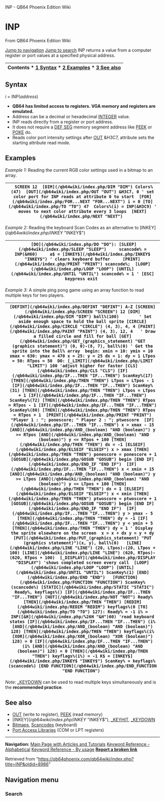


INP - QB64 Phoenix Edition Wiki








# INP



From QB64 Phoenix Edition Wiki



[Jump to navigation](#mw-head)
[Jump to search](#searchInput)
INP returns a value from a computer register or port values at a specified physical address.


  






| Contents * [1 Syntax](#Syntax) * [2 Examples](#Examples) * [3 See also](#See_also) |
| --- |


## Syntax


*i* = INP(*address*)
  




* **QB64 has limited access to registers. VGA memory and registers are emulated.**
* Address can be a decimal or hexadecimal [INTEGER](/qb64wiki/index.php/INTEGER "INTEGER") value.
* INP reads directly from a register or port address.
* It does not require a [DEF SEG](/qb64wiki/index.php/DEF_SEG "DEF SEG") memory segment address like [PEEK](/qb64wiki/index.php/PEEK "PEEK") or [POKE](/qb64wiki/index.php/POKE "POKE") do.
* Reads color port intensity settings after [OUT](/qb64wiki/index.php/OUT "OUT") &H3C7, attribute sets the starting attribute read mode.


  




## Examples


*Example 1:* Reading the current RGB color settings used in a bitmap to an array.





| ```  SCREEN 12  [DIM](/qb64wiki/index.php/DIM "DIM") Colors%(47)  [OUT](/qb64wiki/index.php/OUT "OUT") &H3C7, 0 ' set color port for INP reads at attribute 0 to start  [FOR](/qb64wiki/index.php/FOR...NEXT "FOR...NEXT") i = 0 [TO](/qb64wiki/index.php/TO "TO") 47  Colors%(i) = INP(&H3C9) ' moves to next color attribute every 3 loops  [NEXT](/qb64wiki/index.php/NEXT "NEXT")  ``` |
| --- |


  

*Example 2:* Reading the keyboard Scan Codes as an alternative to [INKEY$](/qb64wiki/index.php/INKEY$ "INKEY$")





| ```  [DO](/qb64wiki/index.php/DO "DO"): [SLEEP](/qb64wiki/index.php/SLEEP "SLEEP")     scancode% = INP(&H60)     a$ = [INKEY$](/qb64wiki/index.php/INKEY$ "INKEY$") ' clears keyboard buffer     [PRINT](/qb64wiki/index.php/PRINT "PRINT") scancode%;  [LOOP](/qb64wiki/index.php/LOOP "LOOP") [UNTIL](/qb64wiki/index.php/UNTIL "UNTIL") scancode% = 1 ' [ESC] keypress exit  ``` |
| --- |


  

*Example 3:* A simple ping pong game using an array function to read multiple keys for two players.





| ``` [DEFINT](/qb64wiki/index.php/DEFINT "DEFINT") A-Z [SCREEN](/qb64wiki/index.php/SCREEN "SCREEN") 12 [DIM](/qb64wiki/index.php/DIM "DIM") ball%(100)        ' Set aside enough space to hold the ball sprite [CIRCLE](/qb64wiki/index.php/CIRCLE "CIRCLE") (4, 3), 4, 4 [PAINT](/qb64wiki/index.php/PAINT "PAINT") (4, 3), 12, 4   ' Draw a filled circle and fill for ball [GET](/qb64wiki/index.php/GET_(graphics_statement) "GET (graphics statement)") (0, 0)-(8, 7), ball%(0) ' Get the sprite into the Ball% array  begin: xmin = 10: ymin = 10 xmax = 630: ymax = 470 x = 25: y = 25 dx = 1: dy = 1 LTpos = 50: RTpos = 50  DO: [_LIMIT](/qb64wiki/index.php/LIMIT "LIMIT") 100 'adjust higher for faster [CLS](/qb64wiki/index.php/CLS "CLS") [IF](/qb64wiki/index.php/IF...THEN "IF...THEN") ScanKey%(17) [THEN](/qb64wiki/index.php/THEN "THEN") LTpos = LTpos - 1 [IF](/qb64wiki/index.php/IF...THEN "IF...THEN") ScanKey%(31) [THEN](/qb64wiki/index.php/THEN "THEN") LTpos = LTpos + 1 [IF](/qb64wiki/index.php/IF...THEN "IF...THEN") ScanKey%(72) [THEN](/qb64wiki/index.php/THEN "THEN") RTpos = RTpos - 1 [IF](/qb64wiki/index.php/IF...THEN "IF...THEN") ScanKey%(80) [THEN](/qb64wiki/index.php/THEN "THEN") RTpos = RTpos + 1  [PRINT](/qb64wiki/index.php/PRINT "PRINT") "Player 1 : "; ponescore; " Player 2 : "; ptwoscore  [IF](/qb64wiki/index.php/IF...THEN "IF...THEN") x > xmax - 15 [AND](/qb64wiki/index.php/AND_(boolean) "AND (boolean)") y >= RTpos [AND](/qb64wiki/index.php/AND_(boolean) "AND (boolean)") y <= RTpos + 100 [THEN](/qb64wiki/index.php/THEN "THEN") dx = -1 [ELSEIF](/qb64wiki/index.php/ELSEIF "ELSEIF") x > xmax [THEN](/qb64wiki/index.php/THEN "THEN") ponescore = ponescore + 1 [GOSUB](/qb64wiki/index.php/GOSUB "GOSUB") begin [END IF](/qb64wiki/index.php/END_IF "END IF")  [IF](/qb64wiki/index.php/IF...THEN "IF...THEN") x < xmin + 15 [AND](/qb64wiki/index.php/AND_(boolean) "AND (boolean)") y >= LTpos [AND](/qb64wiki/index.php/AND_(boolean) "AND (boolean)") y <= LTpos + 100 [THEN](/qb64wiki/index.php/THEN "THEN") dx = 1 [ELSEIF](/qb64wiki/index.php/ELSEIF "ELSEIF") x < xmin [THEN](/qb64wiki/index.php/THEN "THEN") ptwoscore = ptwoscore + 1 [GOSUB](/qb64wiki/index.php/GOSUB "GOSUB") begin [END IF](/qb64wiki/index.php/END_IF "END IF")  [IF](/qb64wiki/index.php/IF...THEN "IF...THEN") y > ymax - 5 [THEN](/qb64wiki/index.php/THEN "THEN") dy = -1 [IF](/qb64wiki/index.php/IF...THEN "IF...THEN") y < ymin + 5 [THEN](/qb64wiki/index.php/THEN "THEN") dy = 1 ' Display the sprite elsewhere on the screen  x = x + dx y = y + dy  [PUT](/qb64wiki/index.php/PUT_(graphics_statement) "PUT (graphics statement)")(x, y), ball%(0)   [LINE](/qb64wiki/index.php/LINE "LINE") (20, LTpos)-(20, LTpos + 100) [LINE](/qb64wiki/index.php/LINE "LINE") (620, RTpos)-(620, RTpos + 100)  [_DISPLAY](/qb64wiki/index.php/DISPLAY "DISPLAY") 'shows completed screen every call  [LOOP](/qb64wiki/index.php/LOOP "LOOP") [UNTIL](/qb64wiki/index.php/UNTIL "UNTIL") ScanKey%(1) [END](/qb64wiki/index.php/END "END")   [FUNCTION](/qb64wiki/index.php/FUNCTION "FUNCTION") ScanKey% (scancode%) [STATIC](/qb64wiki/index.php/STATIC "STATIC") Ready%, keyflags%() [IF](/qb64wiki/index.php/IF...THEN "IF...THEN") [NOT](/qb64wiki/index.php/NOT "NOT") Ready% [THEN](/qb64wiki/index.php/THEN "THEN") [REDIM](/qb64wiki/index.php/REDIM "REDIM") keyflags%(0 [TO](/qb64wiki/index.php/TO "TO") 127): Ready% = -1 i% = INP([&H](/qb64wiki/index.php/%26H "&H")60) 'read keyboard states [IF](/qb64wiki/index.php/IF...THEN "IF...THEN") (i% [AND](/qb64wiki/index.php/AND_(boolean) "AND (boolean)") 128) [THEN](/qb64wiki/index.php/THEN "THEN") keyflags%(i% [XOR](/qb64wiki/index.php/XOR_(boolean) "XOR (boolean)") 128) = 0 [IF](/qb64wiki/index.php/IF...THEN "IF...THEN") (i% [AND](/qb64wiki/index.php/AND_(boolean) "AND (boolean)") 128) = 0 [THEN](/qb64wiki/index.php/THEN "THEN") keyflags%(i%) = -1 K$ = [INKEY$](/qb64wiki/index.php/INKEY$ "INKEY$") ScanKey% = keyflags%(scancode%) [END FUNCTION](/qb64wiki/index.php/END_FUNCTION "END FUNCTION")  ``` |
| --- |


*Note:* [\_KEYDOWN](/qb64wiki/index.php/KEYDOWN "KEYDOWN") can be used to read multiple keys simultaneously and is the **recommended practice**.
  




## See also


* [OUT](/qb64wiki/index.php/OUT "OUT") (write to register), [PEEK](/qb64wiki/index.php/PEEK "PEEK") (read memory)
* [INKEY$](/qb64wiki/index.php/INKEY$ "INKEY$"), [\_KEYHIT](/qb64wiki/index.php/KEYHIT "KEYHIT"), [\_KEYDOWN](/qb64wiki/index.php/KEYDOWN "KEYDOWN")
* [Bitmaps](/qb64wiki/index.php/Bitmaps "Bitmaps"), [Scancodes](/qb64wiki/index.php/Scancodes "Scancodes") (keyboard)
* [Port Access Libraries](/qb64wiki/index.php/Port_Access_Libraries "Port Access Libraries") (COM or LPT registers)


  






---


**Navigation:**
[Main Page with Articles and Tutorials](/qb64wiki/index.php/Main_Page "Main Page")
[Keyword Reference - Alphabetical](/qb64wiki/index.php/Keyword_Reference_-_Alphabetical "Keyword Reference - Alphabetical")
[Keyword Reference - By usage](/qb64wiki/index.php/Keyword_Reference_-_By_usage "Keyword Reference - By usage")
**[Report a broken link](https://qb64phoenix.com/forum/showthread.php?tid=2800)**  





Retrieved from "<https://qb64phoenix.com/qb64wiki/index.php?title=INP&oldid=8986>"




## Navigation menu








### Search





















